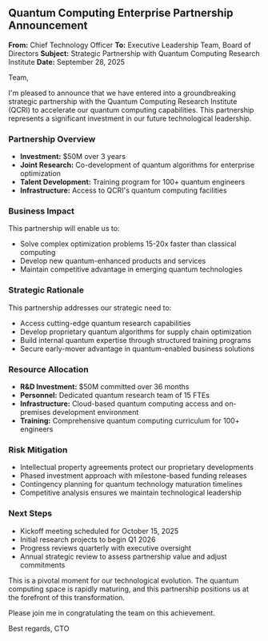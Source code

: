 ## Quantum Computing Enterprise Partnership Announcement

**From:** Chief Technology Officer
**To:** Executive Leadership Team, Board of Directors
**Subject:** Strategic Partnership with Quantum Computing Research Institute
**Date:** September 28, 2025

Team,

I'm pleased to announce that we have entered into a groundbreaking strategic partnership with the Quantum Computing Research Institute (QCRI) to accelerate our quantum computing capabilities. This partnership represents a significant investment in our future technological leadership.

### Partnership Overview
- **Investment:** $50M over 3 years
- **Joint Research:** Co-development of quantum algorithms for enterprise optimization
- **Talent Development:** Training program for 100+ quantum engineers
- **Infrastructure:** Access to QCRI's quantum computing facilities

### Business Impact
This partnership will enable us to:
- Solve complex optimization problems 15-20x faster than classical computing
- Develop new quantum-enhanced products and services
- Maintain competitive advantage in emerging quantum technologies

### Strategic Rationale
This partnership addresses our strategic need to:
- Access cutting-edge quantum research capabilities
- Develop proprietary quantum algorithms for supply chain optimization
- Build internal quantum expertise through structured training programs
- Secure early-mover advantage in quantum-enabled business solutions

### Resource Allocation
- **R&D Investment:** $50M committed over 36 months
- **Personnel:** Dedicated quantum research team of 15 FTEs
- **Infrastructure:** Cloud-based quantum computing access and on-premises development environment
- **Training:** Comprehensive quantum computing curriculum for 100+ engineers

### Risk Mitigation
- Intellectual property agreements protect our proprietary developments
- Phased investment approach with milestone-based funding releases
- Contingency planning for quantum technology maturation timelines
- Competitive analysis ensures we maintain technological leadership

### Next Steps
- Kickoff meeting scheduled for October 15, 2025
- Initial research projects to begin Q1 2026
- Progress reviews quarterly with executive oversight
- Annual strategic review to assess partnership value and adjust commitments

This is a pivotal moment for our technological evolution. The quantum computing space is rapidly maturing, and this partnership positions us at the forefront of this transformation.

Please join me in congratulating the team on this achievement.

Best regards,
CTO
